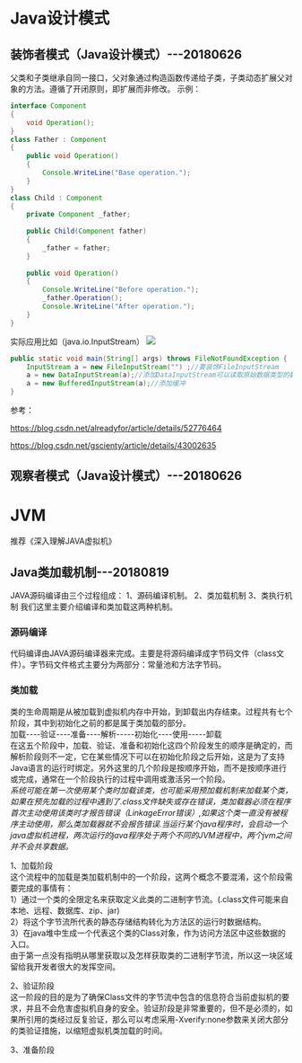 # Java设计模式
## 装饰者模式（Java设计模式）---20180626
父类和子类继承自同一接口，父对象通过构造函数传递给子类，子类动态扩展父对象的方法。遵循了开闭原则，即扩展而非修改。
示例：
```java
interface Component  
{  
    void Operation();  
}  
class Father : Component  
{  
    public void Operation()  
    {  
        Console.WriteLine("Base operation.");  
    }  
}  
class Child : Component  
{  
    private Component _father;  
  
    public Child(Component father)  
    {  
        _father = father;  
    }  
  
    public void Operation()  
    {  
        Console.WriteLine("Before operation.");  
        _father.Operation();  
        Console.WriteLine("After operation.");  
    }  
} 
```
实际应用比如（java.io.InputStream）
![](https://camo.githubusercontent.com/097b63fca6d99ada8a9b2f0aa9ad1304dd5a8ca0/68747470733a2f2f696d672d626c6f672e6373646e2e6e65742f3230313631303130313131373037393233)
```java
public static void main(String[] args) throws FileNotFoundException {
    InputStream a = new FileInputStream("") ;//要装饰FileInputStream
    a = new DataInputStream(a);//添加DataInputStream可以读取原始数据类型的数据。
    a = new BufferedInputStream(a);//添加缓冲
}
```
参考：

https://blog.csdn.net/alreadyfor/article/details/52776464

https://blog.csdn.net/gscienty/article/details/43002635

## 观察者模式（Java设计模式）---20180626

# JVM
推荐《深入理解JAVA虚拟机》
## Java类加载机制---20180819
JAVA源码编译由三个过程组成：
1、源码编译机制。
2、类加载机制
3、类执行机制
我们这里主要介绍编译和类加载这两种机制。

### 源码编译
代码编译由JAVA源码编译器来完成。主要是将源码编译成字节码文件（class文件）。字节码文件格式主要分为两部分：常量池和方法字节码。
### 类加载
类的生命周期是从被加载到虚拟机内存中开始，到卸载出内存结束。过程共有七个阶段，其中到初始化之前的都是属于类加载的部分。  
加载----验证----准备----解析-----初始化----使用-----卸载  
在这五个阶段中，加载、验证、准备和初始化这四个阶段发生的顺序是确定的，而解析阶段则不一定，它在某些情况下可以在初始化阶段之后开始，这是为了支持Java语言的运行时绑定。另外这里的几个阶段是按顺序开始，而不是按顺序进行或完成，通常在一个阶段执行的过程中调用或激活另一个阶段。  
*系统可能在第一次使用某个类时加载该类，也可能采用预加载机制来加载某个类，如果在预先加载的过程中遇到了.class文件缺失或存在错误，类加载器必须在程序首次主动使用该类时才报告错误（LinkageError错误）,如果这个类一直没有被程序主动使用，那么类加载器就不会报告错误.当运行某个java程序时，会启动一个java虚拟机进程，两次运行的java程序处于两个不同的JVM进程中，两个jvm之间并不会共享数据。*

1、加载阶段  
这个流程中的加载是类加载机制中的一个阶段，这两个概念不要混淆，这个阶段需要完成的事情有：  
1）通过一个类的全限定名来获取定义此类的二进制字节流。(.class文件可能来自本地、远程、数据库、zip、jar)  
2）将这个字节流所代表的静态存储结构转化为方法区的运行时数据结构。  
3）在java堆中生成一个代表这个类的Class对象，作为访问方法区中这些数据的入口。  
由于第一点没有指明从哪里获取以及怎样获取类的二进制字节流，所以这一块区域留给我开发者很大的发挥空间。

2、验证阶段  
这一阶段的目的是为了确保Class文件的字节流中包含的信息符合当前虚拟机的要求，并且不会危害虚拟机自身的安全。验证阶段是非常重要的，但不是必须的，如果所引用的类经过反复验证，那么可以考虑采用-Xverify:none参数来关闭大部分的类验证措施，以缩短虚拟机类加载的时间。

3、准备阶段







